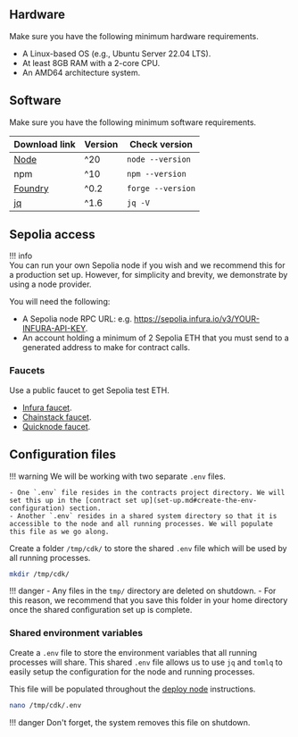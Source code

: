 ## Hardware

Make sure you have the following minimum hardware requirements.

- A Linux-based OS (e.g., Ubuntu Server 22.04 LTS).
- At least 8GB RAM with a 2-core CPU.
- An AMD64 architecture system.

## Software

Make sure you have the following minimum software requirements.

| Download link | Version | Check version | 
| --- | --- | --- |
| [Node](https://docs.npmjs.com/downloading-and-installing-node-js-and-npm) | ^20 | `node --version` |
| npm | ^10 | `npm --version` |
| [Foundry](https://book.getfoundry.sh/getting-started/installation) | ^0.2 | `forge --version` |
| [jq](https://jqlang.github.io/jq/download/) | ^1.6 | `jq -V` |

## Sepolia access

!!! info    
    You can run your own Sepolia node if you wish and we recommend this for a production set up. However, for simplicity and brevity, we demonstrate by using a node provider.

You will need the following:

- A Sepolia node RPC URL: e.g. https://sepolia.infura.io/v3/YOUR-INFURA-API-KEY.
- An account holding a minimum of 2 Sepolia ETH that you must send to a generated address to make for contract calls.

### Faucets

Use a public faucet to get Sepolia test ETH. 

- [Infura faucet](https://www.infura.io/faucet/sepolia).
- [Chainstack faucet](https://chainstack.com/sepolia-faucet/).
- [Quicknode faucet](https://faucet.quicknode.com/ethereum/sepoli).

## Configuration files

!!! warning
    We will be working with two separate `.env` files.

    - One `.env` file resides in the contracts project directory. We will set this up in the [contract set up](set-up.md#create-the-env-configuration) section.
    - Another `.env` resides in a shared system directory so that it is accessible to the node and all running processes. We will populate this file as we go along.

Create a folder `/tmp/cdk/` to store the shared `.env` file which will be used by all running processes.

```bash
mkdir /tmp/cdk/
```

!!! danger
    - Any files in the `tmp/` directory are deleted on shutdown.
    - For this reason, we recommend that you save this folder in your home directory once the shared configuration set up is complete.

### Shared environment variables

Create a `.env` file to store the environment variables that all running processes will share. This shared `.env` file allows us to use `jq` and `tomlq` to easily setup the configuration for the node and running processes.

This file will be populated throughout the [deploy node](../node/prerequisites.md) instructions.

```bash
nano /tmp/cdk/.env
```

!!! danger
    Don't forget, the system removes this file on shutdown.
